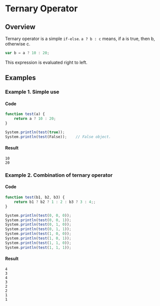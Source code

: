 # Ternary Operator

## Overview

Ternary operator is a simple `if-else`.
`a ? b : c` means, if a is true, then b, otherwise c.

```javascript
var b = a ? 10 : 20;
```

This expression is evaluated right to left.

## Examples

### Example 1. Simple use

#### Code

```javascript
function test(a) {
    return a ? 10 : 20;
}

System.println(test(true));
System.println(test(False));    // False object.
```

#### Result

```
10
20
```

### Example 2. Combination of ternary operator

#### Code

```javascript
function test(b1, b2, b3) {
    return b1 ? b2 ? 1 : 2 : b3 ? 3 : 4;;
}

System.println(test(0, 0, 0));
System.println(test(0, 0, 1));
System.println(test(0, 1, 0));
System.println(test(0, 1, 1));
System.println(test(1, 0, 0));
System.println(test(1, 0, 1));
System.println(test(1, 1, 0));
System.println(test(1, 1, 1));
```

#### Result

```
4
3
4
3
2
2
1
1
```
